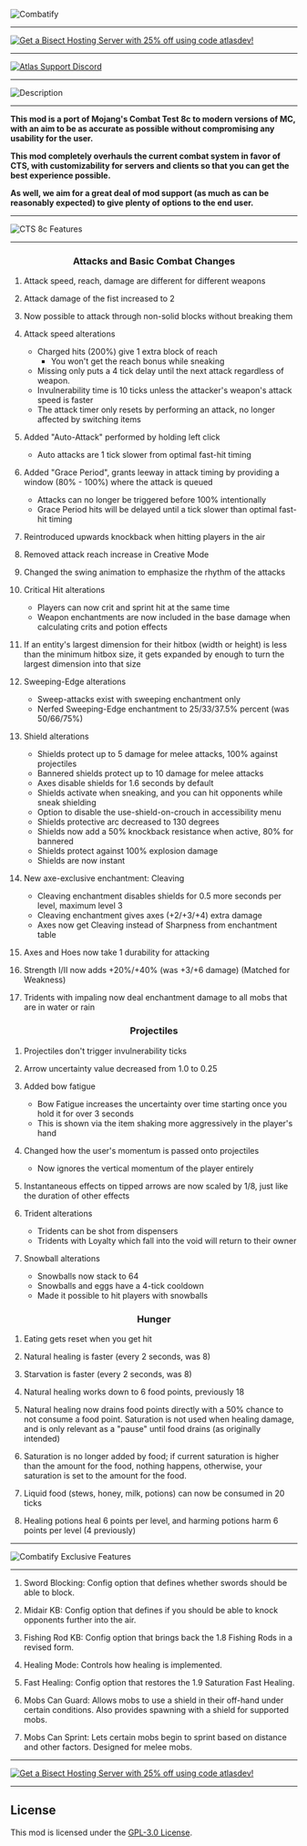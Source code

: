 ![Combatify](https://www.bisecthosting.com/images/CF/Combatify/BH_C_header.webp)

***

[![Get a Bisect Hosting Server with 25% off using code atlasdev!](https://www.bisecthosting.com/images/CF/Combatify/BH_C_promo.webp)](https://alexandra-myers.github.io/Promolink)

***

[![Atlas Support Discord](https://www.bisecthosting.com/images/CF/Combatify/BH_C_support.webp)](https://discord.gg/WanSPUmRDG)

***

![Description](https://www.bisecthosting.com/images/CF/Combatify/BH_C_description.webp)

***

**This mod is a port of Mojang's Combat Test 8c to modern versions of MC, with an aim to be as accurate as possible without compromising any usability for the user.**

**This mod completely overhauls the current combat system in favor of CTS, with customizability for servers and clients so that you can get the best experience possible.**

**As well, we aim for a great deal of mod support (as much as can be reasonably expected) to give plenty of options to the end user.**

***

![CTS 8c Features](https://www.bisecthosting.com/images/CF/Combatify/BH_C_features.webp)

***

<div align="center">
  
### Attacks and Basic Combat Changes

</div>

1. Attack speed, reach, damage are different for different weapons
2. Attack damage of the fist increased to 2
3. Now possible to attack through non-solid blocks without breaking them
4. Attack speed alterations
    - Charged hits (200%) give 1 extra block of reach
        - You won't get the reach bonus while sneaking
    - Missing only puts a 4 tick delay until the next attack regardless of weapon.
    - Invulnerability time is 10 ticks unless the attacker's weapon's attack speed is faster
    - The attack timer only resets by performing an attack, no longer affected by switching items

5. Added "Auto-Attack" performed by holding left click
    - Auto attacks are 1 tick slower from optimal fast-hit timing
6. Added "Grace Period", grants leeway in attack timing by providing a window (80% - 100%) where the attack is queued
    - Attacks can no longer be triggered before 100% intentionally
    - Grace Period hits will be delayed until a tick slower than optimal fast-hit timing

7. Reintroduced upwards knockback when hitting players in the air

8. Removed attack reach increase in Creative Mode

9. Changed the swing animation to emphasize the rhythm of the attacks
10. Critical Hit alterations
    - Players can now crit and sprint hit at the same time
    - Weapon enchantments are now included in the base damage when calculating crits and potion effects
11. If an entity's largest dimension for their hitbox (width or height) is less than the minimum hitbox size, it gets expanded by enough to turn the largest dimension into that size

12. Sweeping-Edge alterations
    - Sweep-attacks exist with sweeping enchantment only
    - Nerfed Sweeping-Edge enchantment to 25/33/37.5% percent (was 50/66/75%)

13. Shield alterations
    - Shields protect up to 5 damage for melee attacks, 100% against projectiles
    - Bannered shields protect up to 10 damage for melee attacks
    - Axes disable shields for 1.6 seconds by default
    - Shields activate when sneaking, and you can hit opponents while sneak shielding
    - Option to disable the use-shield-on-crouch in accessibility menu
    - Shields protective arc decreased to 130 degrees
    - Shields now add a 50% knockback resistance when active, 80% for bannered
    - Shields protect against 100% explosion damage
    - Shields are now instant
14. New axe-exclusive enchantment: Cleaving
    - Cleaving enchantment disables shields for 0.5 more seconds per level, maximum level 3
    - Cleaving enchantment gives axes (+2/+3/+4) extra damage
    - Axes now get Cleaving instead of Sharpness from enchantment table
15. Axes and Hoes now take 1 durability for attacking
16. Strength I/II now adds +20%/+40% (was +3/+6 damage) (Matched for Weakness)

17. Tridents with impaling now deal enchantment damage to all mobs that are in water or rain


<div align="center">
  
### Projectiles

</div>

1. Projectiles don't trigger invulnerability ticks
2. Arrow uncertainty value decreased from 1.0 to 0.25
3. Added bow fatigue
    - Bow Fatigue increases the uncertainty over time starting once you hold it for over 3 seconds
    - This is shown via the item shaking more aggressively in the player's hand
4. Changed how the user's momentum is passed onto projectiles
    - Now ignores the vertical momentum of the player entirely
3. Instantaneous effects on tipped arrows are now scaled by 1/8, just like the duration of other effects

4. Trident alterations
    - Tridents can be shot from dispensers
    - Tridents with Loyalty which fall into the void will return to their owner

5. Snowball alterations
    - Snowballs now stack to 64
    - Snowballs and eggs have a 4-tick cooldown
    - Made it possible to hit players with snowballs


<div align="center">
  
### Hunger

</div>

1. Eating gets reset when you get hit
2. Natural healing is faster (every 2 seconds, was 8)
3. Starvation is faster (every 2 seconds, was 8)

4. Natural healing works down to 6 food points, previously 18
5. Natural healing now drains food points directly with a 50% chance to not consume a food point. Saturation is not used when healing damage, and is only relevant as a "pause" until food drains (as originally intended)
6. Saturation is no longer added by food; if current saturation is higher than the amount for the food, nothing happens, otherwise, your saturation is set to the amount for the food.

7. Liquid food (stews, honey, milk, potions) can now be consumed in 20 ticks
8. Healing potions heal 6 points per level, and harming potions harm 6 points per level (4 previously)

***

![Combatify Exclusive Features](https://www.bisecthosting.com/images/CF/Combatify/BH_C_exclusive.webp)

***

1. Sword Blocking: Config option that defines whether swords should be able to block.

2. Midair KB: Config option that defines if you should be able to knock opponents further into the air.

3. Fishing Rod KB: Config option that brings back the 1.8 Fishing Rods in a revised form.

4. Healing Mode: Controls how healing is implemented.

5. Fast Healing: Config option that restores the 1.9 Saturation Fast Healing.

6. Mobs Can Guard: Allows mobs to use a shield in their off-hand under certain conditions. Also provides spawning with a shield for supported mobs.

7. Mobs Can Sprint: Lets certain mobs begin to sprint based on distance and other factors. Designed for melee mobs.

***

[![Get a Bisect Hosting Server with 25% off using code atlasdev!](https://www.bisecthosting.com/images/CF/Combatify/BH_C_promo.webp)](https://alexandra-myers.github.io/Promolink)

***

## License

This mod is licensed under the [GPL-3.0 License](./LICENSE).

